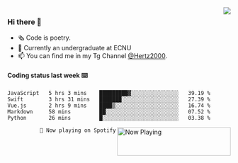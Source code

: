 <img  align="right" src="https://github-readme-stats.vercel.app/api?username=BillChen2K&show_icons=true&count_private=true&hide_title=true">

### Hi there 👋

- 🗞 Code is poetry.
- 🌱 Currently an undergraduate at ECNU
- 📫 You can find me in my Tg Channel [@Hertz2000](https://t.me/Hertz2000).

#### Coding status last week ⌨️

<!--START_SECTION:waka-->
```text
JavaScript   5 hrs 3 mins    █████████▓░░░░░░░░░░░░░░░   39.19 % 
Swift        3 hrs 31 mins   ███████░░░░░░░░░░░░░░░░░░   27.39 % 
Vue.js       2 hrs 9 mins    ████▒░░░░░░░░░░░░░░░░░░░░   16.74 % 
Markdown     58 mins         ██░░░░░░░░░░░░░░░░░░░░░░░   07.52 % 
Python       26 mins         █░░░░░░░░░░░░░░░░░░░░░░░░   03.38 % 
```
<!--END_SECTION:waka-->


<div>
<a href="https://spotify-now-playing.billchen2k.vercel.app/now-playing?open">
   <img align="right" src="https://spotify-now-playing.billchen2k.vercel.app/now-playing" width="256" height="64" alt="Now Playing">
</a>
</div>

<div>
<p align="right"><code>🎵 Now playing on Spotify</code></p>
</div>

<!--
**BillChen2K/BillChen2K** is a ✨ _special_ ✨ repository because its `README.md` (this file) appears on your GitHub profile.

Here are some ideas to get you started:

- 🔭 I’m currently working on ...
- 🌱 I’m currently learning ...
- 👯 I’m looking to collaborate on ...
- 🤔 I’m looking for help with ...
- 💬 Ask me about ...
- 📫 How to reach me: ...
- 😄 Pronouns: ...
- ⚡ Fun fact: ...
-->
